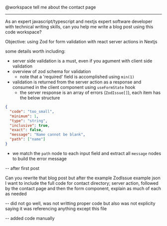 @workspace tell me about the contact page

---

As an expert javascript/typescript and nextjs expert software developer
with technical writing skills, can you help me write a blog post using this code workspace?

Objective: using Zod for form validation with react server actions in Nextjs

some details worth including:

- server side validation is a must, even if you agument with client side validation
- overview of zod schema for validation
  - note that a 'required' field is accomplished using `min(1)`
- validation is returned from the server action as a response and consumed in the client component using `useFormState` hook
  - the server response is an array of errors (`ZodIssue[]`), each item has the below structure

```json
{
  "code": "too_small",
  "minimum": 1,
  "type": "string",
  "inclusive": true,
  "exact": false,
  "message": "Name cannot be blank",
  "path": ["name"]
}
```

- we match the `path` node to each input field and extract all `message` nodes to build the error message

-- after first post

Can you rewrite that blog post but after the example ZodIssue example json I want to include the full code for contact directory; server action, followed by the contact page and then the form component, explain as much of each as needed

-- did not go well, was not writting proper code but also was not explicity saying it was referencing anything except this file

-- added code manually
